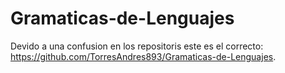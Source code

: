 # Gramaticas-de-Lenguajes

Devido a una confusion en los repositoris este es el correcto: https://github.com/TorresAndres893/Gramaticas-de-Lenguajes.
